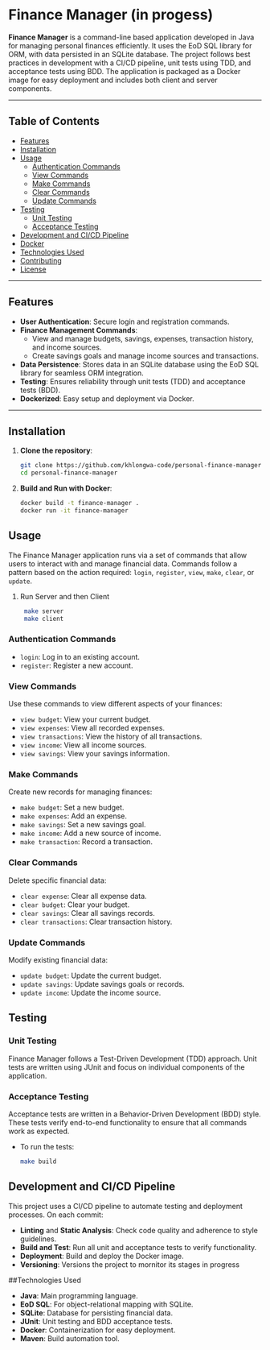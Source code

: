 # Finance Manager (in progess)

**Finance Manager** is a command-line based application developed in Java for managing personal finances efficiently. It uses the EoD SQL library for ORM, with data persisted in an SQLite database.
The project follows best practices in development with a CI/CD pipeline, unit tests using TDD, and acceptance tests using BDD. The application is packaged as a Docker image for easy deployment and 
includes both client and server components.

---

## Table of Contents
- [Features](#features)
- [Installation](#installation)
- [Usage](#usage)
  - [Authentication Commands](#authentication-commands)
  - [View Commands](#view-commands)
  - [Make Commands](#make-commands)
  - [Clear Commands](#clear-commands)
  - [Update Commands](#update-commands)
- [Testing](#testing)
  - [Unit Testing](#unit-testing)
  - [Acceptance Testing](#acceptance-testing)
- [Development and CI/CD Pipeline](#development-and-cicd-pipeline)
- [Docker](#docker)
- [Technologies Used](#technologies-used)
- [Contributing](#contributing)
- [License](#license)

---

## Features

- **User Authentication**: Secure login and registration commands.
- **Finance Management Commands**:
  - View and manage budgets, savings, expenses, transaction history, and income sources.
  - Create savings goals and manage income sources and transactions.
- **Data Persistence**: Stores data in an SQLite database using the EoD SQL library for seamless ORM integration.
- **Testing**: Ensures reliability through unit tests (TDD) and acceptance tests (BDD).
- **Dockerized**: Easy setup and deployment via Docker.

---

## Installation

1. **Clone the repository**:
   ```bash
   git clone https://github.com/khlongwa-code/personal-finance-manager.git
   cd personal-finance-manager

2. **Build and Run with Docker**:
   ```bash
   docker build -t finance-manager .
   docker run -it finance-manager

## Usage

The Finance Manager application runs via a set of commands that allow users to interact with and manage financial data. 
Commands follow a pattern based on the action required: ```login```, ```register```, ```view```, ```make```, ```clear```, or ```update```.

1. Run Server and then Client

   ```bash
    make server
    make client


### Authentication Commands

- ```login```: Log in to an existing account.
- ```register```:  Register a new account.

### View Commands

Use these commands to view different aspects of your finances:

- ```view budget```: View your current budget.
- ```view expenses```: View all recorded expenses.
- ```view transactions```: View the history of all transactions.
- ```view income```: View all income sources.
- ```view savings```: View your savings information.

### Make Commands

Create new records for managing finances:

- ```make budget```: Set a new budget.
- ```make expenses```: Add an expense.
- ```make savings```: Set a new savings goal.
- ```make income```: Add a new source of income.
- ```make transaction```: Record a transaction.

### Clear Commands

Delete specific financial data:

- ```clear expense```: Clear all expense data.
- ```clear budget```: Clear your budget.
- ```clear savings```: Clear all savings records.
- ```clear transactions```: Clear transaction history.

### Update Commands

Modify existing financial data:

- ```update budget```: Update the current budget.
- ```update savings```: Update savings goals or records.
- ```update income```: Update the income source.


## Testing

### Unit Testing

Finance Manager follows a Test-Driven Development (TDD) approach. Unit tests are written using JUnit and focus on individual 
components of the application. 

### Acceptance Testing

Acceptance tests are written in a Behavior-Driven Development (BDD) style. These tests verify end-to-end functionality to ensure
that all commands work as expected.

- To run the tests:
   ```bash
   make build

## Development and CI/CD Pipeline

This project uses a CI/CD pipeline to automate testing and deployment processes. On each commit:

- **Linting** and **Static Analysis**: Check code quality and adherence to style guidelines.
- **Build and Test**: Run all unit and acceptance tests to verify functionality.
- **Deployment**: Build and deploy the Docker image.
- **Versioning**: Versions the project to mornitor its stages in progress

##Technologies Used

- **Java**: Main programming language.
- **EoD SQL**: For object-relational mapping with SQLite.
- **SQLite**: Database for persisting financial data.
- **JUnit**: Unit testing and BDD acceptance tests.
- **Docker**: Containerization for easy deployment.
- **Maven**: Build automation tool.
